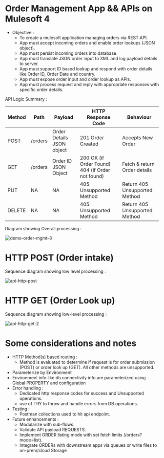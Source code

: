 # Order Management App && APIs on Mulesoft 4

  - Objective :
    - To create a mulesoft application managing orders via REST API.
    - App must accept incoming orders and enable order lookups (JSON object).
    - App must persist incoming orders into database.
    - App must translate JSON order input to XML and log payload details to server.
    - App must support ID based lookup and respond with order details like Order ID, Order Date and country. 
    - App must expose order input and order lookup as APIs.
    - App must process request and reply with appropriate responses with specific order details.

API Logic Summary : 

| Method | Path | Payload | HTTP Response Code | Behaviour |
|----------|----------|----------|----------|----------|
| POST  | /orders  | Order Details JSON object| 201 Order Created | Accepts New Order
| GET  | /orders  | Order ID JSON Object | 200 OK (if Order Found) 404 (if Order not found) | Fetch & return Order details|
| PUT | NA | NA | 405 Unsupported Method | Return 405 Unsupported Method |
| DELETE | NA | NA | 405 Unsupported Method | Return 405 Unsupported Method |

Diagram showing Overall processing :

![demo-order-mgmt-3](https://github.com/user-attachments/assets/e65eb43b-62c7-472e-b810-a7603215f6a6)


 # HTTP POST (Order intake)

 Sequence diagram showing low level processing : 

![api-http-post](https://github.com/user-attachments/assets/49f185ec-fe84-411c-8b07-393799db54c8)

# HTTP GET (Order Look up)

Sequence diagram showing low-level processing :

![api-http-get-2](https://github.com/user-attachments/assets/8689d9ea-1d9f-435a-95b9-44dd7ae2e191)

# Some considerations and notes

  - HTTP Method(s) based routing : 
    - Method is evaluated to determine if request is for order submission (POST) or order look up (GET). All other methods are unsupported.
  - Parameterize by Environment 
   - Environment info like db connectivity info are parameterized using Global PROPERTY and configuration
  - Error handling :
    - Dedicated http response codes for success and Unsupported operations.
    - use of TRY to throw and handle errors from DB operations.
  - Testing :
    - Postman collections used to hit api endpoint.
  - Future enhancements : 
    - Modularize with sub-flows.
    - Validate API payload REQUESTS.
    - Implement ORDER listing mode with set fetch limits (/orders?mode=list).
    - Integrate ORDERs with downstream apps via queues or write files to on-prem/cloud Storage
